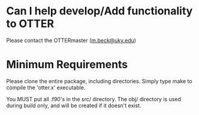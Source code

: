 # Can I help develop/Add functionality to OTTER

Please contact the OTTERmaster (m.beck@uky.edu)

# Minimum Requirements

Please clone the entire package, including directories.  Simply type make to compile the 'otter.x' executable.

You MUST put all .f90's in the src/ directory.  The obj/ directory is used during build only, and will be created if it doesn't exist.